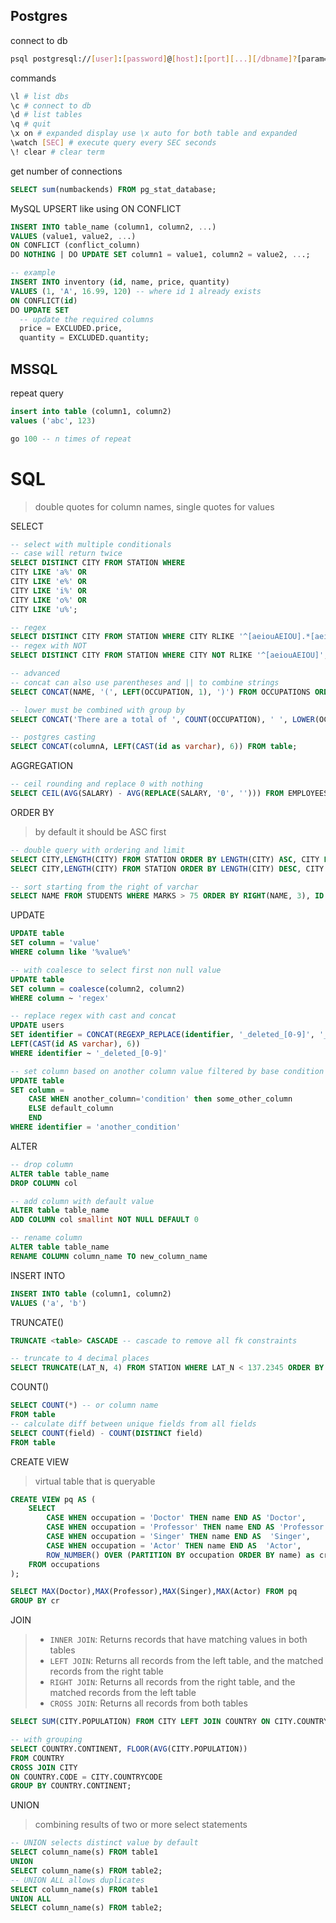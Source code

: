 ## Postgres

connect to db
```bash
psql postgresql://[user]:[password]@[host]:[port][...][/dbname]?[param=value&...]
```

commands
```bash
\l # list dbs
\c # connect to db
\d # list tables
\q # quit
\x on # expanded display use \x auto for both table and expanded
\watch [SEC] # execute query every SEC seconds
\! clear # clear term
```

get number of connections
```SQL
SELECT sum(numbackends) FROM pg_stat_database;
```

MySQL UPSERT like using ON CONFLICT
```sql
INSERT INTO table_name (column1, column2, ...)
VALUES (value1, value2, ...)
ON CONFLICT (conflict_column)
DO NOTHING | DO UPDATE SET column1 = value1, column2 = value2, ...;

-- example
INSERT INTO inventory (id, name, price, quantity)
VALUES (1, 'A', 16.99, 120) -- where id 1 already exists
ON CONFLICT(id) 
DO UPDATE SET
  -- update the required columns
  price = EXCLUDED.price,
  quantity = EXCLUDED.quantity;
```

## MSSQL

repeat query
```SQL
insert into table (column1, column2)
values ('abc', 123)

go 100 -- n times of repeat
```

# SQL

>double quotes for column names, single quotes for values

SELECT
```SQL
-- select with multiple conditionals
-- case will return twice
SELECT DISTINCT CITY FROM STATION WHERE 
CITY LIKE 'a%' OR
CITY LIKE 'e%' OR
CITY LIKE 'i%' OR
CITY LIKE 'o%' OR
CITY LIKE 'u%';

-- regex
SELECT DISTINCT CITY FROM STATION WHERE CITY RLIKE '^[aeiouAEIOU].*[aeiouAEIOU]$'
-- regex with NOT
SELECT DISTINCT CITY FROM STATION WHERE CITY NOT RLIKE '^[aeiouAEIOU]';

-- advanced
-- concat can also use parentheses and || to combine strings
SELECT CONCAT(NAME, '(', LEFT(OCCUPATION, 1), ')') FROM OCCUPATIONS ORDER BY NAME;

-- lower must be combined with group by
SELECT CONCAT('There are a total of ', COUNT(OCCUPATION), ' ', LOWER(OCCUPATION), 's.') FROM OCCUPATIONS GROUP BY OCCUPATION ORDER BY COUNT(OCCUPATION), OCCUPATION;

-- postgres casting
SELECT CONCAT(columnA, LEFT(CAST(id as varchar), 6)) FROM table;
```

AGGREGATION
```SQL
-- ceil rounding and replace 0 with nothing
SELECT CEIL(AVG(SALARY) - AVG(REPLACE(SALARY, '0', ''))) FROM EMPLOYEES;
```

ORDER BY
>by default it should be ASC first
```SQL
-- double query with ordering and limit
SELECT CITY,LENGTH(CITY) FROM STATION ORDER BY LENGTH(CITY) ASC, CITY LIMIT 1;
SELECT CITY,LENGTH(CITY) FROM STATION ORDER BY LENGTH(CITY) DESC, CITY LIMIT 1;

-- sort starting from the right of varchar
SELECT NAME FROM STUDENTS WHERE MARKS > 75 ORDER BY RIGHT(NAME, 3), ID ASC;
```

UPDATE
```SQL
UPDATE table
SET column = 'value'
WHERE column like '%value%'

-- with coalesce to select first non null value
UPDATE table
SET column = coalesce(column2, column2)
WHERE column ~ 'regex'

-- replace regex with cast and concat
UPDATE users
SET identifier = CONCAT(REGEXP_REPLACE(identifier, '_deleted_[0-9]', '_deleted_'),
LEFT(CAST(id AS varchar), 6))
WHERE identifier ~ '_deleted_[0-9]'

-- set column based on another column value filtered by base condition
UPDATE table
SET column =
	CASE WHEN another_column='condition' then some_other_column
	ELSE default_column
	END
WHERE identifier = 'another_condition'
```

ALTER
```SQL
-- drop column
ALTER table table_name
DROP COLUMN col

-- add column with default value
ALTER table table_name
ADD COLUMN col smallint NOT NULL DEFAULT 0

-- rename column
ALTER table table_name
RENAME COLUMN column_name TO new_column_name
```

INSERT INTO
```SQL
INSERT INTO table (column1, column2)
VALUES ('a', 'b')
```

TRUNCATE()
```SQL
TRUNCATE <table> CASCADE -- cascade to remove all fk constraints

-- truncate to 4 decimal places
SELECT TRUNCATE(LAT_N, 4) FROM STATION WHERE LAT_N < 137.2345 ORDER BY LAT_N DESC LIMIT 1;
```

COUNT()
```SQL
SELECT COUNT(*) -- or column name
FROM table
-- calculate diff between unique fields from all fields
SELECT COUNT(field) - COUNT(DISTINCT field)
FROM table
```

CREATE VIEW
>virtual table that is queryable
```SQL
CREATE VIEW pq AS (
    SELECT 
        CASE WHEN occupation = 'Doctor' THEN name END AS 'Doctor',
        CASE WHEN occupation = 'Professor' THEN name END AS 'Professor',
        CASE WHEN occupation = 'Singer' THEN name END AS  'Singer',
        CASE WHEN occupation = 'Actor' THEN name END AS  'Actor',
        ROW_NUMBER() OVER (PARTITION BY occupation ORDER BY name) as cr
    FROM occupations
);

SELECT MAX(Doctor),MAX(Professor),MAX(Singer),MAX(Actor) FROM pq 
GROUP BY cr
```

JOIN
>- `INNER JOIN`: Returns records that have matching values in both tables
>- `LEFT JOIN`: Returns all records from the left table, and the matched records from the right table
>- `RIGHT JOIN`: Returns all records from the right table, and the matched records from the left table
>- `CROSS JOIN`: Returns all records from both tables

```sql
SELECT SUM(CITY.POPULATION) FROM CITY LEFT JOIN COUNTRY ON CITY.COUNTRYCODE = COUNTRY.CODE WHERE COUNTRY.CONTINENT = 'Asia';

-- with grouping
SELECT COUNTRY.CONTINENT, FLOOR(AVG(CITY.POPULATION))
FROM COUNTRY
CROSS JOIN CITY
ON COUNTRY.CODE = CITY.COUNTRYCODE
GROUP BY COUNTRY.CONTINENT;
```

UNION
>combining results of two or more select statements
```sql
-- UNION selects distinct value by default
SELECT column_name(s) FROM table1
UNION
SELECT column_name(s) FROM table2;
-- UNION ALL allows duplicates
SELECT column_name(s) FROM table1
UNION ALL
SELECT column_name(s) FROM table2;
```